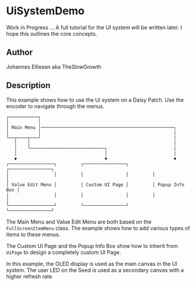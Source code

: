 # UiSystemDemo

Work in Progress ...
A full tutorial for the UI system will be written later.
I hope this outlines the core concepts.

## Author

Johannes Elliesen aka TheSlowGrowth

## Description

This example shows how to use the Ui system on a Daisy Patch.
Use the encoder to navigate through the menus.

```
┌───────────┐
│           │
│ Main Menu │──────────────────────────────────────────────────┐
│           │                                                  | 
└──┬────┬───┘                                                  | 
   │    │                                                      | 
   │    └────────────────────────────┐                         |
   │                                 │                         |
   ▼                                 ▼                         ▼
┌─────────────────┐         ┌────────────────┐         ┌────────────────┐
│                 │         │                │         │                │
│ Value Edit Menu │         │ Custom UI Page │         │ Popup Info Box │
│                 │         │                │         │                │
└─────────────────┘         └────────────────┘         └────────────────┘

```

The Main Menu and Value Edit Menu are both based on the `FullScreenItemMenu` class.
The example shows how to add various types of items to these menus.

The Custom UI Page and the Popup Info Box show how to inherit from `UiPage` to
design a completely custom UI Page.

In this example, the OLED display is used as the main canvas in the UI system. The user 
LED on the Seed is used as a secondary canvas with a higher refresh rate.